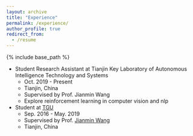 ```yaml
---
layout: archive
title: "Experience"
permalink: /experience/
author_profile: true
redirect_from:
  - /resume
---
```


{% include base_path %}

* Student Research Assistant at Tianjin Key Laboratory of Autonomous Intelligence Technology and Systems
  * Oct. 2019 - Present
  * Tianjin, China
  * Supervised by Prof. Jianmin Wang
  * Explore reinforcement learning in  computer vision and nlp
* Student  at [TGU](<http://www.tjpu.edu.cn/>)
  * Sep. 2016 - May. 2019
  * Supervised by Prof. [Jianmin Wang](<https://daoshi.eol.cn/tutor/34103>)
  * Tianjin, China
